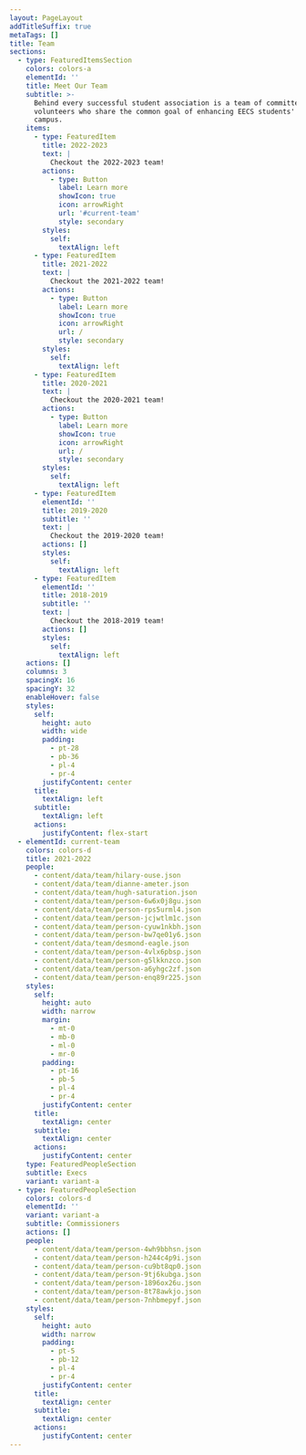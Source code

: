 ```yaml
---
layout: PageLayout
addTitleSuffix: true
metaTags: []
title: Team
sections:
  - type: FeaturedItemsSection
    colors: colors-a
    elementId: ''
    title: Meet Our Team
    subtitle: >-
      Behind every successful student association is a team of committed
      volunteers who share the common goal of enhancing EECS students' life on
      campus.
    items:
      - type: FeaturedItem
        title: 2022-2023
        text: |
          Checkout the 2022-2023 team!
        actions:
          - type: Button
            label: Learn more
            showIcon: true
            icon: arrowRight
            url: '#current-team'
            style: secondary
        styles:
          self:
            textAlign: left
      - type: FeaturedItem
        title: 2021-2022
        text: |
          Checkout the 2021-2022 team!
        actions:
          - type: Button
            label: Learn more
            showIcon: true
            icon: arrowRight
            url: /
            style: secondary
        styles:
          self:
            textAlign: left
      - type: FeaturedItem
        title: 2020-2021
        text: |
          Checkout the 2020-2021 team!
        actions:
          - type: Button
            label: Learn more
            showIcon: true
            icon: arrowRight
            url: /
            style: secondary
        styles:
          self:
            textAlign: left
      - type: FeaturedItem
        elementId: ''
        title: 2019-2020
        subtitle: ''
        text: |
          Checkout the 2019-2020 team!
        actions: []
        styles:
          self:
            textAlign: left
      - type: FeaturedItem
        elementId: ''
        title: 2018-2019
        subtitle: ''
        text: |
          Checkout the 2018-2019 team!
        actions: []
        styles:
          self:
            textAlign: left
    actions: []
    columns: 3
    spacingX: 16
    spacingY: 32
    enableHover: false
    styles:
      self:
        height: auto
        width: wide
        padding:
          - pt-28
          - pb-36
          - pl-4
          - pr-4
        justifyContent: center
      title:
        textAlign: left
      subtitle:
        textAlign: left
      actions:
        justifyContent: flex-start
  - elementId: current-team
    colors: colors-d
    title: 2021-2022
    people:
      - content/data/team/hilary-ouse.json
      - content/data/team/dianne-ameter.json
      - content/data/team/hugh-saturation.json
      - content/data/team/person-6w6x0j8gu.json
      - content/data/team/person-rps5urml4.json
      - content/data/team/person-jcjwtlm1c.json
      - content/data/team/person-cyuw1nkbh.json
      - content/data/team/person-bw7qe01y6.json
      - content/data/team/desmond-eagle.json
      - content/data/team/person-4vlx6pbsp.json
      - content/data/team/person-g5lkknzco.json
      - content/data/team/person-a6yhgc2zf.json
      - content/data/team/person-enq89r225.json
    styles:
      self:
        height: auto
        width: narrow
        margin:
          - mt-0
          - mb-0
          - ml-0
          - mr-0
        padding:
          - pt-16
          - pb-5
          - pl-4
          - pr-4
        justifyContent: center
      title:
        textAlign: center
      subtitle:
        textAlign: center
      actions:
        justifyContent: center
    type: FeaturedPeopleSection
    subtitle: Execs
    variant: variant-a
  - type: FeaturedPeopleSection
    colors: colors-d
    elementId: ''
    variant: variant-a
    subtitle: Commissioners
    actions: []
    people:
      - content/data/team/person-4wh9bbhsn.json
      - content/data/team/person-h244c4p9i.json
      - content/data/team/person-cu9bt8qp0.json
      - content/data/team/person-9tj6kubga.json
      - content/data/team/person-1896ox26u.json
      - content/data/team/person-8t78awkjo.json
      - content/data/team/person-7nhbmepyf.json
    styles:
      self:
        height: auto
        width: narrow
        padding:
          - pt-5
          - pb-12
          - pl-4
          - pr-4
        justifyContent: center
      title:
        textAlign: center
      subtitle:
        textAlign: center
      actions:
        justifyContent: center
---
```

